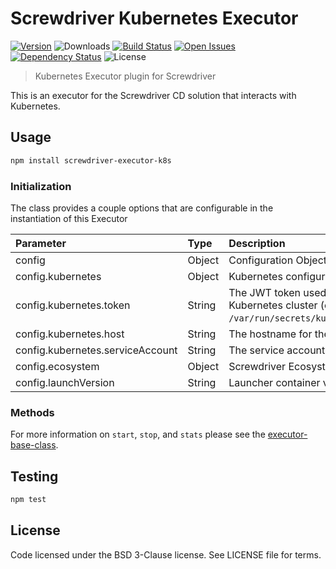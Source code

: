 # Screwdriver Kubernetes Executor
[![Version][npm-image]][npm-url] ![Downloads][downloads-image] [![Build Status][status-image]][status-url] [![Open Issues][issues-image]][issues-url] [![Dependency Status][daviddm-image]][daviddm-url] ![License][license-image]

> Kubernetes Executor plugin for Screwdriver

This is an executor for the Screwdriver CD solution that interacts with Kubernetes.

## Usage

```bash
npm install screwdriver-executor-k8s
```

### Initialization
The class provides a couple options that are configurable in the instantiation of this Executor

| Parameter        | Type  |  Description |
| :-------------   | :---- | :-------------|
| config        | Object | Configuration Object |
| config.kubernetes | Object | Kubernetes configuration Object |
| config.kubernetes.token | String | The JWT token used for authenticating to the Kubernetes cluster (content of `/var/run/secrets/kubernetes.io/serviceaccount/token`) |
| config.kubernetes.host | String | The hostname for the Kubernetes cluster (kubernetes) |
| config.kubernetes.serviceAccount | String | The service account to use in Kubernetes (default) |
| config.ecosystem | Object | Screwdriver Ecosystem (ui, api, store, etc.) |
| config.launchVersion | String | Launcher container version to use (stable) |


### Methods

For more information on `start`, `stop`, and `stats` please see the [executor-base-class].

## Testing

```bash
npm test
```

## License

Code licensed under the BSD 3-Clause license. See LICENSE file for terms.

[npm-image]: https://img.shields.io/npm/v/screwdriver-executor-k8s.svg
[npm-url]: https://npmjs.org/package/screwdriver-executor-k8s
[downloads-image]: https://img.shields.io/npm/dt/screwdriver-executor-k8s.svg
[license-image]: https://img.shields.io/npm/l/screwdriver-executor-k8s.svg
[issues-image]: https://img.shields.io/github/issues/screwdriver-cd/executor-k8s.svg
[issues-url]: https://github.com/screwdriver-cd/executor-k8s/issues
[status-image]: https://cd.screwdriver.cd/pipelines/93e9490017956488ed8f5d185645127a95e1914c/badge
[status-url]: https://cd.screwdriver.cd/pipelines/93e9490017956488ed8f5d185645127a95e1914c
[daviddm-image]: https://david-dm.org/screwdriver-cd/executor-k8s.svg?theme=shields.io
[daviddm-url]: https://david-dm.org/screwdriver-cd/executor-k8s
[executor-base-class]: https://github.com/screwdriver-cd/executor-base
[screwdriver job-tools]: https://github.com/screwdriver-cd/job-tools
